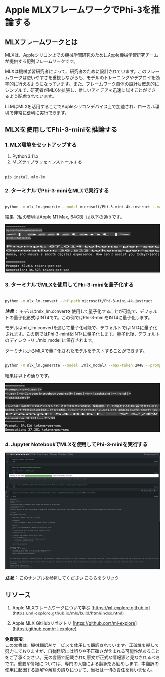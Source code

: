 # **Apple MLXフレームワークでPhi-3を推論する**

## **MLXフレームワークとは**

MLXは、Appleシリコン上での機械学習研究のためにApple機械学習研究チームが提供する配列フレームワークです。

MLXは機械学習研究者によって、研究者のために設計されています。このフレームワークは使いやすさを重視しながらも、モデルのトレーニングやデプロイを効率的に行えるようになっています。また、フレームワーク自体の設計も概念的にシンプルで、研究者がMLXを拡張し、新しいアイデアを迅速に試すことができるよう配慮されています。

LLMはMLXを活用することでAppleシリコンデバイス上で加速され、ローカル環境で非常に便利に実行できます。

## **MLXを使用してPhi-3-miniを推論する**

### **1. MLX環境をセットアップする**

1. Python 3.11.x
2. MLXライブラリをインストールする

```bash

pip install mlx-lm

```

### **2. ターミナルでPhi-3-miniをMLXで実行する**

```bash

python -m mlx_lm.generate --model microsoft/Phi-3-mini-4k-instruct --max-token 2048 --prompt  "<|user|>\nCan you introduce yourself<|end|>\n<|assistant|>"

```

結果（私の環境はApple M1 Max, 64GB）は以下の通りです。

![Terminal](../../../../../translated_images/01.0d0f100b646a4e4c4f1cd36c1a05727cd27f1e696ed642c06cf6e2c9bbf425a4.ja.png)

### **3. ターミナルでMLXを使用してPhi-3-miniを量子化する**

```bash

python -m mlx_lm.convert --hf-path microsoft/Phi-3-mini-4k-instruct

```

***注意：*** モデルはmlx_lm.convertを使用して量子化することが可能で、デフォルトの量子化形式はINT4です。この例ではPhi-3-miniをINT4に量子化します。

モデルはmlx_lm.convertを通じて量子化可能で、デフォルトではINT4に量子化されます。この例ではPhi-3-miniをINT4に量子化します。量子化後、デフォルトのディレクトリ ./mlx_model に保存されます。

ターミナルからMLXで量子化されたモデルをテストすることができます。

```bash

python -m mlx_lm.generate --model ./mlx_model/ --max-token 2048 --prompt  "<|user|>\nCan you introduce yourself<|end|>\n<|assistant|>"

```

結果は以下の通りです。

![INT4](../../../../../translated_images/02.04e0be1f18a90a58ad47e0c9d9084ac94d0f1a8c02fa707d04dd2dfc7e9117c6.ja.png)

### **4. Jupyter NotebookでMLXを使用してPhi-3-miniを実行する**

![Notebook](../../../../../translated_images/03.0cf0092fe143357656bb5a7bc6427c41d8528d772d38a82d0b2693e2a3eeb16e.ja.png)

***注意：*** このサンプルを参照してください [こちらをクリック](../../../../../code/03.Inference/MLX/MLX_DEMO.ipynb)

## **リソース**

1. Apple MLXフレームワークについて学ぶ [https://ml-explore.github.io](https://ml-explore.github.io/mlx/build/html/index.html)

2. Apple MLX GitHubリポジトリ [https://github.com/ml-explore](https://github.com/ml-explore)

**免責事項**:  
この文書は、機械翻訳AIサービスを使用して翻訳されています。正確性を期して努力しておりますが、自動翻訳には誤りや不正確さが含まれる可能性があることをご了承ください。元の言語で記載された原文が正式な情報源と見なされるべきです。重要な情報については、専門の人間による翻訳をお勧めします。本翻訳の使用に起因する誤解や解釈の誤りについて、当社は一切の責任を負いません。